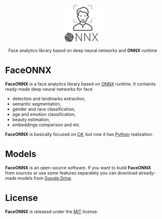<p align="center"><img width="25%" src="docs/FaceONNX.png" /></p>
<p align="center"> Face analytics library based on deep neural networks and <b>ONNX</b> runtime </p>  

# FaceONNX
**FaceONNX** is a face analytics library based on [ONNX](https://onnx.ai/) runtime. It containts ready-made deep neural networks for face
* detection and landmarks extraction,
* semantic segmentation,
* gender and race classification,
* age and emotion classification,
* beauty estimation,
* embeddings comparison and etc.  
  
**FaceONNX** is basically focused on [C#](netstandard), but now it has [Python](python) realization.  

# Models
**FaceONNX** is an open-source software. If you want to build **FaceONNX** from sources or use some features separately you can download already-made models from [Google.Drive](https://drive.google.com/drive/folders/1gh1E0yWqgzRX3Cxsp_EtZ2BAVOxyVAPb?usp=sharing).  

# License
**FaceONNX** is released under the [MIT](LICENSE) license.
